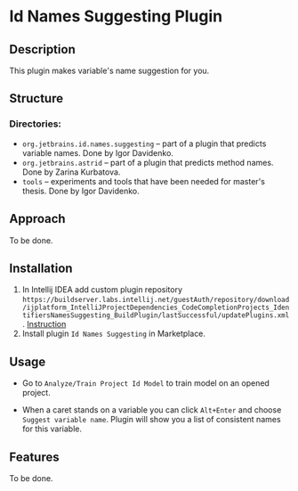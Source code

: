 # Id Names Suggesting Plugin

## Description

This plugin makes variable's name suggestion for you.

## Structure

### Directories:

- `org.jetbrains.id.names.suggesting` – part of a plugin that predicts variable names. Done by Igor Davidenko.
- `org.jetbrains.astrid` – part of a plugin that predicts method names. Done by Zarina Kurbatova.
- `tools` – experiments and tools that have been needed for master's thesis. Done by Igor Davidenko.

## Approach

To be done.

## Installation

1. In Intellij IDEA add custom plugin
   repository `https://buildserver.labs.intellij.net/guestAuth/repository/download/ijplatform_IntelliJProjectDependencies_CodeCompletionProjects_IdentifiersNamesSuggesting_BuildPlugin/lastSuccessful/updatePlugins.xml`
   . [Instruction](https://www.jetbrains.com/help/idea/managing-plugins.html#repos)
2. Install plugin `Id Names Suggesting` in Marketplace.

## Usage

- Go to `Analyze/Train Project Id Model` to train model on an opened project.

- When a caret stands on a variable you can click `Alt+Enter` and choose `Suggest variable name`. 
Plugin will show you a list of consistent names for this variable.

## Features

To be done.
